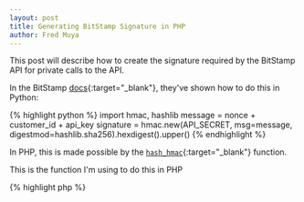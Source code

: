 ```yaml
---
layout: post
title: Generating BitStamp Signature in PHP
author: Fred Muya
---
```


This post will describe how to create the signature required by the BitStamp API for private calls to the API.

In the BitStamp [docs](https://www.bitstamp.net/api/){:target="_blank"}, they've shown how to do this in Python:

{% highlight python %}
import hmac, hashlib
message = nonce + customer_id + api_key
signature = hmac.new(API_SECRET, msg=message, digestmod=hashlib.sha256).hexdigest().upper()
{% endhighlight %}

In PHP, this is made possible by the [`hash_hmac`](http://php.net/manual/en/function.hash-hmac.php){:target="_blank"} function.

This is the function I'm using to do this in PHP

{% highlight php %}
<?php

/**
 * Generates the signature required by Bitstamp API
 */
function generateBitstampSignature($nonce)
{
    $customerID = '123456';
    $bitstampApiKey = 'apikey';
    $bitstampApiSecret = 'apisecret';
    $message = $nonce . $customerID . $bitstampApiKey;

    return strtoupper(hash_hmac('sha256', $message, $bitstampApiSecret));
}
{% endhighlight %}

I hope this saves someone a few seconds somewhere ;)
